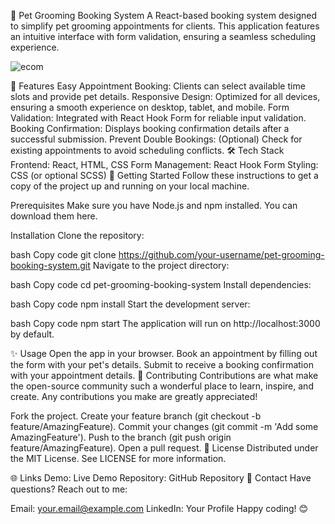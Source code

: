🐾 Pet Grooming Booking System
A React-based booking system designed to simplify pet grooming appointments for clients. This application features an intuitive interface with form validation, ensuring a seamless scheduling experience.

<!-- Add a screenshot or demo link -->

![ecom](https://github.com/user-attachments/assets/1bdc4539-08fa-4fd9-9b59-94a95e495409)

🌟 Features
Easy Appointment Booking: Clients can select available time slots and provide pet details.
Responsive Design: Optimized for all devices, ensuring a smooth experience on desktop, tablet, and mobile.
Form Validation: Integrated with React Hook Form for reliable input validation.
Booking Confirmation: Displays booking confirmation details after a successful submission.
Prevent Double Bookings: (Optional) Check for existing appointments to avoid scheduling conflicts.
🛠 Tech Stack
Frontend: React, HTML, CSS
Form Management: React Hook Form
Styling: CSS (or optional SCSS)
🚀 Getting Started
Follow these instructions to get a copy of the project up and running on your local machine.

Prerequisites
Make sure you have Node.js and npm installed. You can download them here.

Installation
Clone the repository:

bash
Copy code
git clone https://github.com/your-username/pet-grooming-booking-system.git
Navigate to the project directory:

bash
Copy code
cd pet-grooming-booking-system
Install dependencies:

bash
Copy code
npm install
Start the development server:

bash
Copy code
npm start
The application will run on http://localhost:3000 by default.


✨ Usage
Open the app in your browser.
Book an appointment by filling out the form with your pet's details.
Submit to receive a booking confirmation with your appointment details.
🤝 Contributing
Contributions are what make the open-source community such a wonderful place to learn, inspire, and create. Any contributions you make are greatly appreciated!

Fork the project.
Create your feature branch (git checkout -b feature/AmazingFeature).
Commit your changes (git commit -m 'Add some AmazingFeature').
Push to the branch (git push origin feature/AmazingFeature).
Open a pull request.
📄 License
Distributed under the MIT License. See LICENSE for more information.

🌐 Links
Demo: Live Demo
Repository: GitHub Repository
📧 Contact
Have questions? Reach out to me:

Email: your.email@example.com
LinkedIn: Your Profile
Happy coding! 😊

